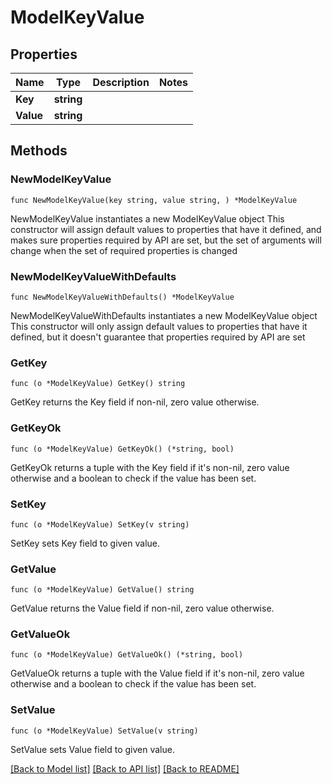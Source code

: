# ModelKeyValue

## Properties

Name | Type | Description | Notes
------------ | ------------- | ------------- | -------------
**Key** | **string** |  | 
**Value** | **string** |  | 

## Methods

### NewModelKeyValue

`func NewModelKeyValue(key string, value string, ) *ModelKeyValue`

NewModelKeyValue instantiates a new ModelKeyValue object
This constructor will assign default values to properties that have it defined,
and makes sure properties required by API are set, but the set of arguments
will change when the set of required properties is changed

### NewModelKeyValueWithDefaults

`func NewModelKeyValueWithDefaults() *ModelKeyValue`

NewModelKeyValueWithDefaults instantiates a new ModelKeyValue object
This constructor will only assign default values to properties that have it defined,
but it doesn't guarantee that properties required by API are set

### GetKey

`func (o *ModelKeyValue) GetKey() string`

GetKey returns the Key field if non-nil, zero value otherwise.

### GetKeyOk

`func (o *ModelKeyValue) GetKeyOk() (*string, bool)`

GetKeyOk returns a tuple with the Key field if it's non-nil, zero value otherwise
and a boolean to check if the value has been set.

### SetKey

`func (o *ModelKeyValue) SetKey(v string)`

SetKey sets Key field to given value.


### GetValue

`func (o *ModelKeyValue) GetValue() string`

GetValue returns the Value field if non-nil, zero value otherwise.

### GetValueOk

`func (o *ModelKeyValue) GetValueOk() (*string, bool)`

GetValueOk returns a tuple with the Value field if it's non-nil, zero value otherwise
and a boolean to check if the value has been set.

### SetValue

`func (o *ModelKeyValue) SetValue(v string)`

SetValue sets Value field to given value.



[[Back to Model list]](../README.md#documentation-for-models) [[Back to API list]](../README.md#documentation-for-api-endpoints) [[Back to README]](../README.md)


